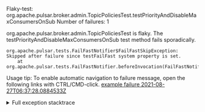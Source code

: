        
Flaky-test: org.apache.pulsar.broker.admin.TopicPoliciesTest.testPriorityAndDisableMaxConsumersOnSub
Number of failures: 1

org.apache.pulsar.broker.admin.TopicPoliciesTest is flaky. The testPriorityAndDisableMaxConsumersOnSub test method fails sporadically.

```
org.apache.pulsar.tests.FailFastNotifier$FailFastSkipException: Skipped after failure since testFailFast system property is set.
	at org.apache.pulsar.tests.FailFastNotifier.beforeInvocation(FailFastNotifier.java:88)

```

Usage tip: To enable automatic navigation to failure message, open the following links with CTRL/CMD-click.
[example failure 2021-08-27T06:37:28.0884533Z](https://github.com/apache/pulsar/runs/3440411059?check_suite_focus=true#step:9:1299)


<details>
<summary>Full exception stacktrace</summary>
<code><pre>
org.apache.pulsar.tests.FailFastNotifier$FailFastSkipException: Skipped after failure since testFailFast system property is set.
	at org.apache.pulsar.tests.FailFastNotifier.beforeInvocation(FailFastNotifier.java:88)

</pre></code>
</details>

